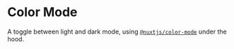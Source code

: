 # Color Mode

A toggle between light and dark mode, using [`@nuxtjs/color-mode`](https://color-mode.nuxtjs.org/) under the hood.
